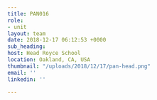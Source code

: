 ```yaml
---
title: PAN016
role:
- unit
layout: team
date: 2018-12-17 06:12:53 +0000
sub_heading: 
host: Head Royce School
location: Oakland, CA, USA
thumbnail: "/uploads/2018/12/17/pan-head.png"
email: ''
linkedin: ''

---
```

